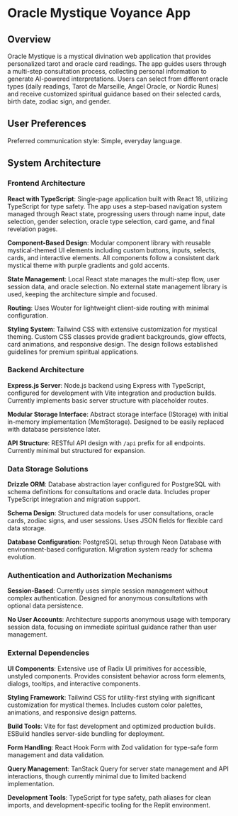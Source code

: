 # Oracle Mystique Voyance App

## Overview

Oracle Mystique is a mystical divination web application that provides personalized tarot and oracle card readings. The app guides users through a multi-step consultation process, collecting personal information to generate AI-powered interpretations. Users can select from different oracle types (daily readings, Tarot de Marseille, Angel Oracle, or Nordic Runes) and receive customized spiritual guidance based on their selected cards, birth date, zodiac sign, and gender.

## User Preferences

Preferred communication style: Simple, everyday language.

## System Architecture

### Frontend Architecture
**React with TypeScript**: Single-page application built with React 18, utilizing TypeScript for type safety. The app uses a step-based navigation system managed through React state, progressing users through name input, date selection, gender selection, oracle type selection, card game, and final revelation pages.

**Component-Based Design**: Modular component library with reusable mystical-themed UI elements including custom buttons, inputs, selects, cards, and interactive elements. All components follow a consistent dark mystical theme with purple gradients and gold accents.

**State Management**: Local React state manages the multi-step flow, user session data, and oracle selection. No external state management library is used, keeping the architecture simple and focused.

**Routing**: Uses Wouter for lightweight client-side routing with minimal configuration.

**Styling System**: Tailwind CSS with extensive customization for mystical theming. Custom CSS classes provide gradient backgrounds, glow effects, card animations, and responsive design. The design follows established guidelines for premium spiritual applications.

### Backend Architecture
**Express.js Server**: Node.js backend using Express with TypeScript, configured for development with Vite integration and production builds. Currently implements basic server structure with placeholder routes.

**Modular Storage Interface**: Abstract storage interface (IStorage) with initial in-memory implementation (MemStorage). Designed to be easily replaced with database persistence later.

**API Structure**: RESTful API design with `/api` prefix for all endpoints. Currently minimal but structured for expansion.

### Data Storage Solutions
**Drizzle ORM**: Database abstraction layer configured for PostgreSQL with schema definitions for consultations and oracle data. Includes proper TypeScript integration and migration support.

**Schema Design**: Structured data models for user consultations, oracle cards, zodiac signs, and user sessions. Uses JSON fields for flexible card data storage.

**Database Configuration**: PostgreSQL setup through Neon Database with environment-based configuration. Migration system ready for schema evolution.

### Authentication and Authorization Mechanisms
**Session-Based**: Currently uses simple session management without complex authentication. Designed for anonymous consultations with optional data persistence.

**No User Accounts**: Architecture supports anonymous usage with temporary session data, focusing on immediate spiritual guidance rather than user management.

### External Dependencies
**UI Components**: Extensive use of Radix UI primitives for accessible, unstyled components. Provides consistent behavior across form elements, dialogs, tooltips, and interactive components.

**Styling Framework**: Tailwind CSS for utility-first styling with significant customization for mystical themes. Includes custom color palettes, animations, and responsive design patterns.

**Build Tools**: Vite for fast development and optimized production builds. ESBuild handles server-side bundling for deployment.

**Form Handling**: React Hook Form with Zod validation for type-safe form management and data validation.

**Query Management**: TanStack Query for server state management and API interactions, though currently minimal due to limited backend implementation.

**Development Tools**: TypeScript for type safety, path aliases for clean imports, and development-specific tooling for the Replit environment.